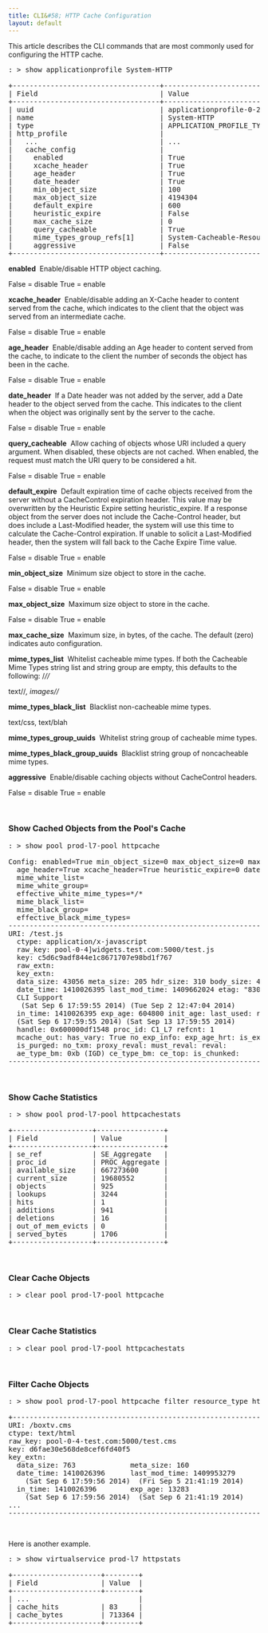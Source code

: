 ```yaml
---
title: CLI&#58; HTTP Cache Configuration
layout: default
---
```

This article describes the CLI commands that are most commonly used for configuring the HTTP cache.  

<pre class="">: &gt; show applicationprofile System‐HTTP     

+‐‐‐‐‐‐‐‐‐‐‐‐‐‐‐‐‐‐‐‐‐‐‐‐‐‐‐‐‐‐‐‐‐‐‐+‐‐‐‐‐‐‐‐‐‐‐‐‐‐‐‐‐‐‐‐‐‐‐‐‐‐‐‐‐‐‐‐‐‐‐+
| Field                             | Value                             |
+‐‐‐‐‐‐‐‐‐‐‐‐‐‐‐‐‐‐‐‐‐‐‐‐‐‐‐‐‐‐‐‐‐‐‐+‐‐‐‐‐‐‐‐‐‐‐‐‐‐‐‐‐‐‐‐‐‐‐‐‐‐‐‐‐‐‐‐‐‐‐+
| uuid                              | applicationprofile‐0‐2            |
| name                              | System‐HTTP                       |
| type                              | APPLICATION_PROFILE_TYPE_HTTP     |
| http_profile                      |                                   |
|   ...                             | ...                               |
|   cache_config                    |                                   |
|     enabled                       | True                              |
|     xcache_header                 | True                              |
|     age_header                    | True                              |
|     date_header                   | True                              |
|     min_object_size               | 100                               |
|     max_object_size               | 4194304                           |
|     default_expire                | 600                               |
|     heuristic_expire              | False                             |
|     max_cache_size                | 0                                 |
|     query_cacheable               | True                              |
|     mime_types_group_refs[1]      | System‐Cacheable‐Resource‐Types   |
|     aggressive                    | False                             |
+‐‐‐‐‐‐‐‐‐‐‐‐‐‐‐‐‐‐‐‐‐‐‐‐‐‐‐‐‐‐‐‐‐‐‐+‐‐‐‐‐‐‐‐‐‐‐‐‐‐‐‐‐‐‐‐‐‐‐‐‐‐‐‐‐‐‐‐‐‐‐+
</pre> 

**enabled** ­ Enable/disable HTTP object caching.

False = disable True = enable 

**xcache_header** ­ Enable/disable adding an X-Cache header to content served from the cache, which indicates to the client that the object was served from an intermediate cache.

False = disable True = enable 

**age_header** ­ Enable/disable adding an Age header to content served from the cache, to indicate to the client the number of seconds the object has been in the cache.

False = disable True = enable 

**date_header** ­ If a Date header was not added by the server, add a Date header to the object served from the cache. This indicates to the client when the object was originally sent by the server to the cache.

False = disable True = enable 

**query_cacheable** ­ Allow caching of objects whose URI included a query argument. When disabled, these objects are not cached. When enabled, the request must match the URI query to be considered a hit.

False = disable True = enable 

**default_expire** ­ Default expiration time of cache objects received from the server without a Cache­Control expiration header. This value may be overwritten by the Heuristic Expire setting heuristic_expire.­ If a response object from the server does not include the Cache-Control header, but does include a Last-Modified header, the system will use this time to calculate the Cache-Control expiration. If unable to solicit a Last-Modified header, then the system will fall back to the Cache Expire Time value.

False = disable True = enable 

**min_object_size** ­ Minimum size object to store in the cache.

False = disable True = enable 

**max_object_size** ­ Maximum size object to store in the cache.

False = disable True = enable 

**max_cache_size** ­ Maximum size, in bytes, of the cache. The default (zero) indicates auto configuration. 

**mime_types_list** ­ Whitelist cacheable mime types. If both the Cacheable Mime Types string list and string group are empty, this defaults to the following: /*//*

text//*, images//* 

**mime_types_black_list** ­ Blacklist non­-cacheable mime types.

text/css, text/blah 

**mime_types_group_uuids** ­ Whitelist string group of cacheable mime types. 

**mime_types_black_group_uuids** ­ Blacklist string group of non­cacheable mime types. 

**aggressive** ­ Enable/disable caching objects without Cache­Control headers.

False = disable True = enable 

 

### Show Cached Objects from the Pool's Cache

<pre class="">: &gt; show pool prod-l7-pool httpcache

Config: enabled=True min_object_size=0 max_object_size=0 max_cache_size=33363600 default_expire=600
  age_header=True xcache_header=True heuristic_expire=0 date_header=True query_cacheable=0 aggressive=0
  mime_white_list=
  mime_white_group=
  effective_white_mime_types=*/*
  mime_black_list=
  mime_black_group=
  effective_black_mime_types=
--------------------------------------------------------------------------------
URI: /test.js
  ctype: application/x-javascript
  raw_key: pool-0-4]widgets.test.com:5000/test.js
  key: c5d6c9adf844e1c8671707e98bd1f767
  raw_extn:
  key_extn:
  data_size: 43056 meta_size: 205 hdr_size: 310 body_size: 42746 mbuf_head: 0x600006fb8880
  date_time: 1410026395 last_mod_time: 1409662024 etag: "830a10a95fb2a1cac5290f:1409662024"
  CLI Support
   (Sat Sep 6 17:59:55 2014) (Tue Sep 2 12:47:04 2014)
  in_time: 1410026395 exp_age: 604800 init_age: last_used: reuse_cnt:
  (Sat Sep 6 17:59:55 2014) (Sat Sep 13 17:59:55 2014)
  handle: 0x600000df1548 proc_id: C1_L7 refcnt: 1
  mcache_out: has_vary: True no_exp_info: exp_age_hrt: is_expired:
  is_purged: no_txm: proxy_reval: must_reval: reval:
  ae_type_bm: 0xb (IGD) ce_type_bm: ce_top: is_chunked:
--------------------------------------------------------------------------------</pre> 

 

### Show Cache Statistics

<pre>: &gt; show pool prod-l7-pool httpcachestats

+-------------------+----------------+
| Field             | Value          |
+-------------------+----------------+
| se_ref            | SE_Aggregate   |
| proc_id           | PROC_Aggregate |
| available_size    | 667273600      |
| current_size      | 19680552       |
| objects           | 925            |
| lookups           | 3244           |
| hits              | 1              |
| additions         | 941            |
| deletions         | 16             |
| out_of_mem_evicts | 0              |
| served_bytes      | 1706           |
+-------------------+----------------+</pre> 

 

### Clear Cache Objects

<pre>: &gt; clear pool prod‐l7‐pool httpcache</pre> 

 

### Clear Cache Statistics

<pre>: &gt; clear pool prod‐l7‐pool httpcachestats</pre> 

 

### Filter Cache Objects

<pre>: &gt; show pool prod-l7-pool httpcache filter resource_type html

+----------------------------------------------------------------
URI: /boxtv.cms
ctype: text/html
raw_key: pool-0-4-test.com:5000/test.cms
key: d6fae30e568de8cef6fd40f5
key_extn:
  data_size: 763             meta_size: 160
  date_time: 1410026396      last_mod_time: 1409953279
    (Sat Sep 6 17:59:56 2014)  (Fri Sep 5 21:41:19 2014)
  in_time: 1410026396        exp_age: 13283
    (Sat Sep 6 17:59:56 2014)  (Sat Sep 6 21:41:19 2014)
...
-----------------------------------------------------------------</pre> 

 

Here is another example.

<pre>: &gt; show virtualservice prod-l7 httpstats

+---------------------+--------+
| Field               | Value  |
+---------------------+--------+
| ...                          |
| cache_hits          | 83     |
| cache_bytes         | 713364 |
+---------------------+--------+</pre> 